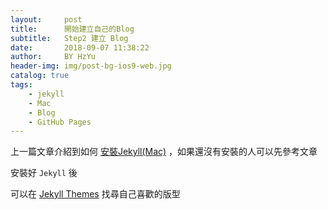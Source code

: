 ```yaml
---
layout:     post
title:      開始建立自己的Blog
subtitle:   Step2 建立 Blog
date:       2018-09-07 11:38:22
author:     BY HzYu
header-img: img/post-bg-ios9-web.jpg
catalog: true
tags:
    - jekyll
    - Mac
    - Blog
    - GitHub Pages
---
```


上一篇文章介紹到如何 [安裝Jekyll(Mac)][安裝Jekyll(Mac)] ，如果還沒有安裝的人可以先參考文章

安裝好 `Jekyll` 後

可以在 [Jekyll Themes][Jekyll Themes] 找尋自己喜歡的版型

[安裝Jekyll(Mac)]: http://t.cn/RsxQhKs
[Jekyll Themes]: hhttp://jekyllthemes.org/